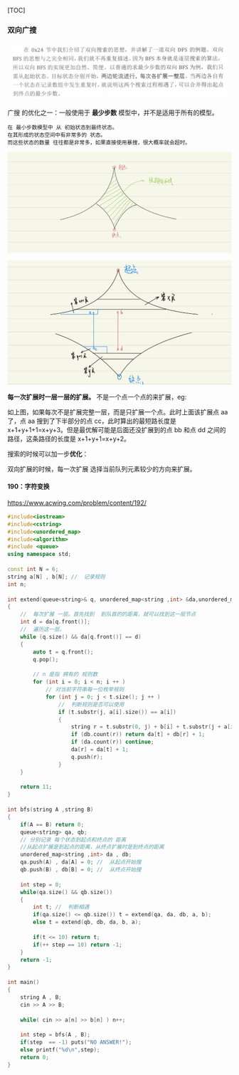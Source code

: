 [TOC]



### 双向广搜

![](image/DoubleBFS.png)

广搜 的优化之一：一般使用于  **最少步数** 模型中，并不是适用于所有的模型。

```
在 最小步数模型中 从 初始状态到最终状态。
在其形成的状态空间中有非常多的 状态。
而这些状态的数量 往往都是非常多，如果直接使用暴搜，很大概率就会超时。

```

![](image/doubleBFS.jpg)

![](image/doubleBFS_2.jpg)

**每一次扩展时一层一层的扩展。** 不是一个点一个点的来扩展，eg:

如上图，如果每次不是扩展完整一层，而是只扩展一个点。此时上面该扩展点 aa 了，点 aa 搜到了下半部分的点 cc，此时算出的最短路长度是 x+1+y+1+1=x+y+3。但是最优解可能是后面还没扩展到的点 bb 和点 dd 之间的路径，这条路径的长度是 x+1+y+1=x+y+2。



搜索的时候可以加一步**优化**：

双向扩展的时候，每一次扩展 选择当前队列元素较少的方向来扩展。

#### 190：字符变换

https://www.acwing.com/problem/content/192/

```c++
#include<iostream>
#include<cstring>
#include<unordered_map>
#include<algorithm>
#include <queue>
using namespace std;

const int N = 6;
string a[N] , b[N]; //  记录规则
int n;

int extend(queue<string>& q, unordered_map<string ,int> &da,unordered_map<string,int>& db, string a[], string b[])
{
    //  每次扩展 一层。首先找到  到队首的的距离，就可以找到这一层节点
    int d = da[q.front()];  
    //  遍历这一层。
    while (q.size() && da[q.front()] == d)
    {
        auto t = q.front();
        q.pop();
		
        // n 是指 拥有的 规则数
        for (int i = 0; i < n; i ++ )
            // 对当前字符串每一位枚举规则
            for (int j = 0; j < t.size(); j ++ )
                //  判断规则是否可以使用
                if (t.substr(j, a[i].size()) == a[i])
                {
                    string r = t.substr(0, j) + b[i] + t.substr(j + a[i].size());
                    if (db.count(r)) return da[t] + db[r] + 1;
                    if (da.count(r)) continue;
                    da[r] = da[t] + 1;
                    q.push(r);
                }
    }

    return 11;
}

int bfs(string A ,string B)
{
    if(A == B) return 0;
    queue<string> qa, qb;
    // 分别记录 每个状态到起点和终点的 距离
    //从起点扩展是到起点的距离，从终点扩展时是到终点的距离
    unordered_map<string ,int> da , db;
    qa.push(A) , da[A] = 0; //  从起点开始搜
    qb.push(B) , db[B] = 0; //  从终点开始搜
    
    int step = 0;
    while(qa.size() && qb.size())
    {
        int t; //  判断相遇
        if(qa.size() <= qb.size()) t = extend(qa, da, db, a, b);
        else t = extend(qb, db, da, b, a);
        
        if(t <= 10) return t;
        if(++ step == 10) return -1;
    }
    return -1;
}

int main()
{
    string A , B;
    cin >> A >> B;
    
    while( cin >> a[n] >> b[n] ) n++;
    
    int step = bfs(A , B);
    if(step  == -1) puts("NO ANSWER!");
    else printf("%d\n",step);
    return 0;
}


```































